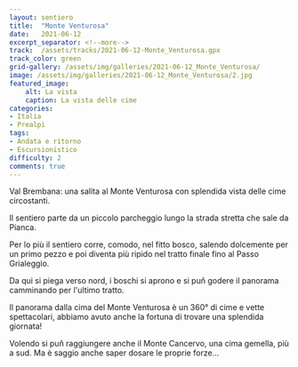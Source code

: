```yaml
---
layout: sentiero
title:  "Monte Venturosa"
date:   2021-06-12
excerpt_separator: <!--more-->
track:  /assets/tracks/2021-06-12-Monte_Venturosa.gpx
track_color: green
grid-gallery: /assets/img/galleries/2021-06-12_Monte_Venturosa/
image: /assets/img/galleries/2021-06-12_Monte_Venturosa/2.jpg
featured_image:
    alt: La vista
    caption: La vista delle cime
categories:
- Italia
- Prealpi
tags:
- Andata e ritorno
- Escursionistico
difficulty: 2
comments: true
---
```


Val Brembana: una salita al Monte Venturosa con splendida vista delle cime circostanti.
<!--more-->

Il sentiero parte da un piccolo parcheggio lungo la strada stretta che sale da Pianca. 

Per lo più il sentiero corre, comodo, nel fitto bosco, salendo dolcemente per un primo pezzo e poi diventa più ripido nel tratto finale fino al Passo Grialeggio. 

Da qui si piega verso nord, i boschi si aprono e si puň godere il panorama camminando per l'ultimo tratto. 

Il panorama dalla cima del Monte Venturosa è un 360° di cime e vette spettacolari, abbiamo avuto anche la fortuna di trovare una splendida giornata!

Volendo si puň raggiungere anche il Monte Cancervo, una cima gemella, più a sud. Ma è saggio anche saper dosare le proprie forze...
